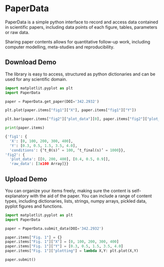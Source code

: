 # PaperData

PaperData is a simple python interface to record and access data contained in scientific papers, including data points of each figure, tables, parameters or raw data. 

Sharing paper contents allows for quantitative follow-up work, including computer modelling, meta-studies and reproducibility. 

## Download Demo

The library is easy to access, structured as python dictionaries and can be used for any scientific domain. 

```python
import matplotlit.pyplot as plt
import PaperData

paper = PaperData.get_paper(DOI='342.2932')

plt.plot(paper.items["fig1"]["X"], paper.items["fig1"]["Y"])

plt.bar(paper.items["fig2"]["plot_data"][0], paper.items["fig2"]["plot_data"][1])

print(paper.items)

{'fig1': {
  'X': [0, 100, 200, 300, 400],
  'Y': [0.3, 0.5, 1.5, 3.5, 4.0],
  'conditions': {‘t_0(s)’ = 100, ‘t_final(s)’ = 1000}},
'fig2': {
  'plot_data': [[0, 200, 400], [0.4, 0.5, 0.9]],
  'raw_data': [3x100 Array]}}
```

## Upload Demo

You can organize your items freely, making sure the content is self-explanatory with the aid of the paper. You can include a range of content types, including dictionaries, lists, strings, numpy arrays, pickled data, pyplot figures and functions.

```python
import matplotlit.pyplot as plt
import PaperData

paper = PaperData.submit_data(DOI='342.2932')

paper.items["Fig. 1"] = {}
paper.items["Fig. 1"]["X"] = [0, 100, 200, 300, 400]
paper.items["Fig. 1"]["Y"] = [0.3, 0.5, 1.5, 3.5, 4.0]
paper.items["Fig. 1"]["plotting"] = lambda X,Y: plt.plot(X,Y)

paper.submit()
```
